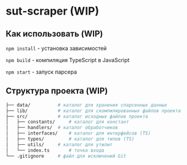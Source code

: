 # sut-scraper (WIP)

## Как использовать (WIP)

`npm install` - установка зависимостей

`npm build` - компиляция TypeScript в JavaScript

`npm start` - запуск парсера

## Структура проекта (WIP)

```bash
├── data/          # каталог для хранения спарсенных данных
├── lib/           # каталог для скомпилированных файлов проекта
├── src/           # каталог исходных файлов проекта
│   ├── constants/     # каталог для констант
│   ├── handlers/  # каталог обработчиков
│   ├── interfaces/    # каталог для интерфейсов (TS)
│   ├── types/         # каталог для типов (TS)
│   ├── utils/     # каталог для утилит
│   └── index.ts       # точка входа
└── .gitignore     # файл для исключений Git
```
